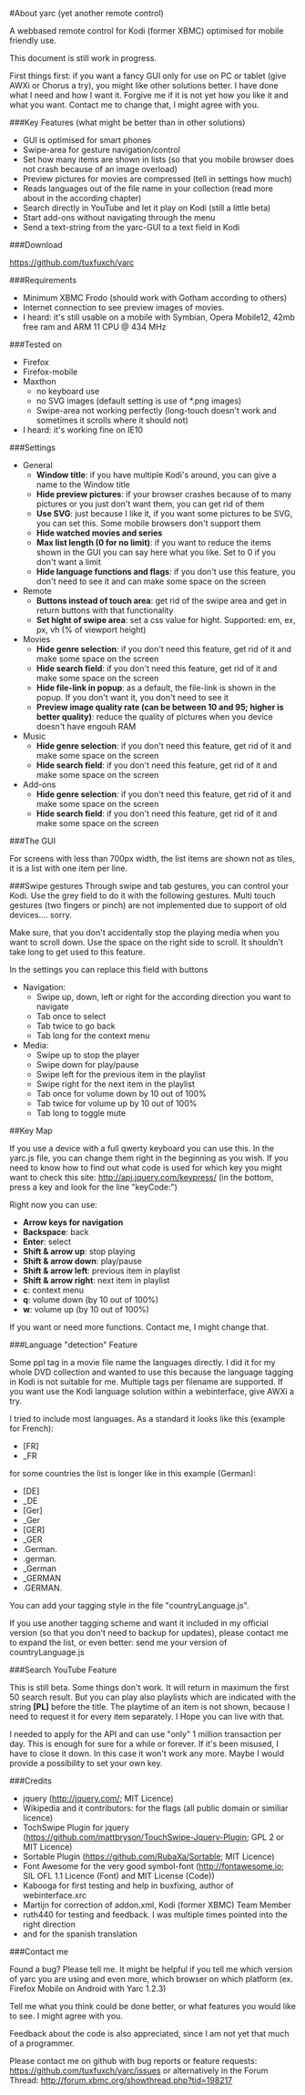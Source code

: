 #About yarc (yet another remote control)

A webbased remote control for Kodi (former XBMC) optimised for mobile friendly use.

This document is still work in progress.

First things first: if you want a fancy GUI only for use on PC or tablet (give AWXi or Chorus a try), you might like other solutions better.
I have done what I need and how I want it. Forgive me if it is not yet how you like it and what you want. Contact me to change that, I might agree with you.

###Key Features (what might be better than in other solutions)

  * GUI is optimised for smart phones
  * Swipe-area for gesture navigation/control
  * Set how many items are shown in lists (so that you mobile browser does not crash because of an image overload)
  * Preview pictures for movies are compressed (tell in settings how much)
  * Reads languages out of the file name in your collection (read more about in the according chapter)
  * Search directly in YouTube and let it play on Kodi (still a little beta)
  * Start add-ons without navigating through the menu
  * Send a text-string from the yarc-GUI to a text field in Kodi

###Download

https://github.com/tuxfuxch/yarc

###Requirements

  * Minimum XBMC Frodo (should work with Gotham according to others)
  * Internet connection to see preview images of movies.
  * I heard: it's still usable on a mobile with Symbian, Opera Mobile12, 42mb free ram and ARM 11 CPU @ 434 MHz

###Tested on

  * Firefox
  * Firefox-mobile
  * Maxthon
     - no keyboard use
     - no SVG images (default setting is use of *.png images)
     - Swipe-area not working perfectly (long-touch doesn't work and sometimes it scrolls where it should not)
  * I heard: it's working fine on IE10

###Settings

  * General
    - **Window title**: if you have multiple Kodi's around, you can give a name to the Window title
    - **Hide preview pictures**: if your browser crashes because of to many pictures or you just don't want them, you can get rid of them
    - **Use SVG**: just because I like it, if you want some pictures to be SVG, you can set this. Some mobile browsers don't support them
    - **Hide watched movies and series**
    - **Max list length (0 for no limit)**: if you want to reduce the items shown in the GUI you can say here what you like. Set to 0 if you don't want a limit
    - **Hide language functions and flags**: if you don't use this feature, you don't need to see it and can make some space on the screen
  * Remote
    - **Buttons instead of touch area**: get rid of the swipe area and get in return buttons with that functionality
    - **Set hight of swipe area**: set a css value for hight. Supported: em, ex, px, vh (% of viewport height)
  * Movies
    - **Hide genre selection**: if you don't need this feature, get rid of it and make some space on the screen
    - **Hide search field**: if you don't need this feature, get rid of it and make some space on the screen
    - **Hide file-link in popup**: as a default, the file-link is shown in the popup. If you don't want it, you don't need to see it
    - **Preview image quality rate (can be between 10 and 95; higher is better quality)**: reduce the quality of pictures when you device doesn't have engouh RAM
  * Music
    - **Hide genre selection**: if you don't need this feature, get rid of it and make some space on the screen
    - **Hide search field**: if you don't need this feature, get rid of it and make some space on the screen
  * Add-ons
    - **Hide genre selection**: if you don't need this feature, get rid of it and make some space on the screen
    - **Hide search field**: if you don't need this feature, get rid of it and make some space on the screen

###The GUI

For screens with less than 700px width, the list items are shown not as tiles, it is a list with one item per line.

###Swipe gestures
Through swipe and tab gestures, you can control your Kodi. Use the grey field to do it with the following gestures. 
Multi touch gestures (two fingers or pinch) are not implemented due to support of old devices.... sorry. 

Make sure, that you don't accidentally stop the playing media when you want to scroll down. Use the space on the right side to scroll.
It shouldn’t take long to get used to this feature.

In the settings you can replace this field with buttons
  *  Navigation:
	  - Swipe up, down, left or right for the according direction you want to navigate
	  - Tab once to select
	  - Tab twice to go back
	  - Tab long for the context menu
  *  Media:
	  - Swipe up to stop the player
	  - Swipe down for play/pause
	  - Swipe left for the previous item in the playlist
	  - Swipe right for the next item in the playlist
	  - Tab once for volume down by 10 out of 100%
	  - Tab twice for volume up by 10 out of 100%
	  - Tab long to toggle mute




##Key Map

If you use a device with a full qwerty keyboard you can use this. In the yarc.js file, you can change them right in the beginning as you wish. If you need to know how to find out what code is used for which key you might want to check this site: 
http://api.jquery.com/keypress/ (in the bottom, press a key and look for the line "keyCode:")

Right now you can use:
  * **Arrow keys for navigation**
  * **Backspace**: back
  * **Enter**: select
  * **Shift & arrow up**: stop playing
  * **Shift & arrow down**: play/pause
  * **Shift & arrow left**: previous item in playlist
  * **Shift & arrow right**: next item in playlist
  * **c**: context menu
  * **q**: volume down (by 10 out of 100%)
  * **w**: volume up (by 10 out of 100%)

If you want or need more functions. Contact me, I might change that.

###Language "detection" Feature

Some ppl tag in a movie file name the languages directly. I did it for my whole DVD collection and wanted to use this because the language tagging in Kodi is not suitable for me. Multiple tags per filename are supported.
If you want use the Kodi language solution within a webinterface, give AWXi a try.

I tried to include most languages. As a standard it looks like this (example for French):
  * [FR]
  * _FR

for some countries the list is longer like in this example (German):
  * [DE]
  * _DE
  * [Ger]
  * _Ger 
  * [GER] 
  * _GER
  * .German. 
  * .german.
  * _German
  * _GERMAN
  * .GERMAN.

You can add your tagging style in the file "countryLanguage.js".

If you use another tagging scheme and want it included in my official version (so that you don't need to backup for updates), please contact me to expand the list, or even better: send me your version of countryLanguage.js

###Search YouTube Feature

This is still beta. Some things don't work. It will return in maximum the first 50 search result. But you can play also playlists which are indicated with the string **[PL]** before the title. The playtime of an item is not shown, because I need to request it for every item separately. I Hope you can live with that.

I needed to apply for the API and can use "only" 1 million transaction per day. This is enough for sure for a while or forever. If it's been misused, I have to close it down. In this case it won't work any more. Maybe I would provide a possibility to set your own key.

###Credits

  * jquery (http://jquery.com/; MIT Licence)
  * Wikipedia and it contributors: for the flags (all public domain or similiar licence)
  * TochSwipe Plugin for jquery (https://github.com/mattbryson/TouchSwipe-Jquery-Plugin; GPL 2 or MIT Licence)
  * Sortable Plugin (https://github.com/RubaXa/Sortable; MIT Licence)
  * Font Awesome for the very good symbol-font (http://fontawesome.io; SIL OFL 1.1 Licence (Font) and MIT License (Code))
  * Kabooga for first testing and help in buxfixing, author of webinterface.xrc
  * Martijn for correction of addon.xml, Kodi (former XBMC) Team Member
  * ruth440 for testing and feedback. I was multiple times pointed into the right direction
  * and for the spanish translation

###Contact me

Found a bug? Please tell me. It might be helpful if you tell me which version of yarc you are using and even more, which browser on which platform (ex. Firefox Mobile on Android with Yarc 1.2.3)

Tell me what you think could be done better, or what features you would like to see. I might agree with you.

Feedback about the code is also appreciated, since I am not yet that much of a programmer.

Please contact me on github with bug reports or feature requests: https://github.com/tuxfuxch/yarc/issues
or alternatively in the Forum Thread: http://forum.xbmc.org/showthread.php?tid=198217